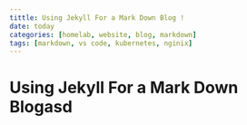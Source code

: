 ```yaml
---
tittle: Using Jekyll For a Mark Down Blog !
date: today
categories: [homelab, website, blog, markdown]
tags: [markdown, vs code, kubernetes, nginix]
---
```


# Using Jekyll For a Mark Down Blogasd
